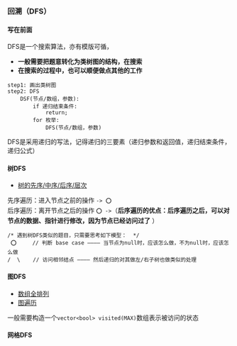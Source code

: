 ### 回溯（DFS）

#### 写在前面

DFS是一个搜索算法，亦有模版可循，

- **一般需要把题意转化为类树图的结构，在搜索**
- **在搜索的过程中，也可以顺便做点其他的工作**

```
step1: 画出类树图
step2: DFS
    DSF(节点/数组，参数):
        if 递归结束条件:
            return;
        for 枚举:
            DFS(节点/数组，参数) 
```
DFS是采用递归的写法，记得递归的三要素（递归参数和返回值，递归结束条件，递归公式）

#### 树DFS

- [树的先序/中序/后序/层次](./tree_dfs.cpp)

先序遍历：进入节点之前的操作 `-> ⭕️`  
后序遍历：离开节点之后的操作 `⭕️ ->`（**后序遍历的优点：后序遍历之后，可以对节点的数据、指针进行修改，因为节点已经访问过了** ）  

```
/* 遇到树DFS类似的题目，只需要思考如下模型：  */
 ⭕️     // 判断 base case ———— 当节点为null时，应该怎么做，不为null时，应该怎么做
/  \    // 访问相邻结点 ———— 然后递归的对其做左/右子树也做类似的处理
```

#### 图DFS

- [数组全排列](./graph_dfs.cpp)
- [图遍历](./graph_dfs.cpp)

一般需要构造一个`vector<bool> visited(MAX)`数组表示被访问的状态

#### 网格DFS

